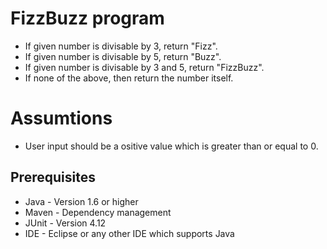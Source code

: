 # FizzBuzz program

* If given number is divisable by 3, return "Fizz".
* If given number is divisable by 5, return "Buzz".
* If given number is divisable by 3 and 5, return "FizzBuzz".
* If none of the above, then return the number itself. 

# Assumtions

* User input should be a ositive value which is greater than  or equal to 0.

## Prerequisites

* Java - Version 1.6 or higher
* Maven - Dependency management
* JUnit - Version 4.12 
* IDE - Eclipse or any other IDE which supports Java 


